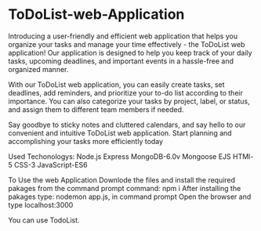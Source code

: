 # ToDoList-web-Application

Introducing a user-friendly and efficient web application that helps you organize your tasks and manage your time effectively - the ToDoList web application! Our application is designed to help you keep track of your daily tasks, upcoming deadlines, and important events in a hassle-free and organized manner.

With our ToDoList web application, you can easily create tasks, set deadlines, add reminders, and prioritize your to-do list according to their importance. You can also categorize your tasks by project, label, or status, and assign them to different team members if needed.

Say goodbye to sticky notes and cluttered calendars, and say hello to our convenient and intuitive ToDoList web application. Start planning and accomplishing your tasks more efficiently today

Used Techonologys: Node.js Express MongoDB-6.0v Mongoose EJS HTMl-5 CSS-3 JavaScript-ES6

To Use the web Application Downlode the files and install the required pakages from the command prompt command: npm i
After installing the pakages type: nodemon app.js, in command prompt
Open the browser and type localhost:3000 

You can use TodoList.
